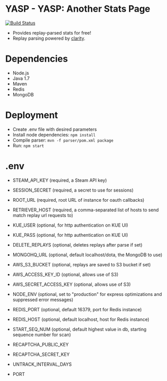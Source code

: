 YASP - YASP: Another Stats Page
====
[![Build Status](https://travis-ci.org/yasp-dota/yasp.svg)](https://travis-ci.org/yasp-dota/yasp)  

* Provides replay-parsed stats for free!  
* Replay parsing powered by [clarity](https://github.com/skadistats/clarity).  

Dependencies
====
* Node.js
* Java 1.7
* Maven
* Redis
* MongoDB

Deployment
====
* Create .env file with desired parameters
* Install node dependencies: `npm install`
* Compile parser: `mvn -f parser/pom.xml package`
* Run: `npm start`

.env
====
* STEAM_API_KEY (required, a Steam API key)
* SESSION_SECRET (required, a secret to use for sessions)
* ROOT_URL (required, root URL of instance for oauth callbacks)
* RETRIEVER_HOST (required, a comma-separated list of hosts to send match replay url requests to)

* KUE_USER (optional, for http authentication on KUE UI)
* KUE_PASS (optional, for http authentication on KUE UI)
* DELETE_REPLAYS (optional, deletes replays after parse if set)
* MONGOHQ_URL (optional, default localhost/dota, the MongoDB to use)
* AWS_S3_BUCKET (optional, replays are saved to S3 bucket if set)
* AWS_ACCESS_KEY_ID (optional, allows use of S3)
* AWS_SECRET_ACCESS_KEY (optional, allows use of S3)
* NODE_ENV (optional, set to "production" for express optimizations and suppressed error messages)
* REDIS_PORT (optional, default 16379, port for Redis instance)
* REDIS_HOST (optional, default localhost, host for Redis instance)
* START_SEQ_NUM (optional, default highest value in db, starting sequence number for scan)
* RECAPTCHA_PUBLIC_KEY
* RECAPTCHA_SECRET_KEY
* UNTRACK_INTERVAL_DAYS
* PORT